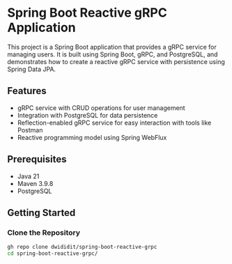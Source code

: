 # Spring Boot Reactive gRPC Application

This project is a Spring Boot application that provides a gRPC service for managing users. It is built using Spring Boot, gRPC, and PostgreSQL, and demonstrates how to create a reactive gRPC service with persistence using Spring Data JPA.

## Features

- gRPC service with CRUD operations for user management
- Integration with PostgreSQL for data persistence
- Reflection-enabled gRPC service for easy interaction with tools like Postman
- Reactive programming model using Spring WebFlux

## Prerequisites

- Java 21
- Maven 3.9.8
- PostgreSQL

## Getting Started

### Clone the Repository

```bash
gh repo clone dwididit/spring-boot-reactive-grpc
cd spring-boot-reactive-grpc/
```
